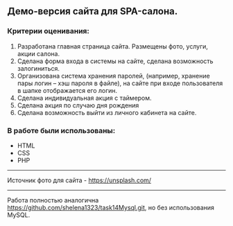 ## Демо-версия сайта для SPA-салона.

### Критерии оценивания:
1. Разработана главная страница сайта. Размещены фото, услуги, акции салона.
2. Сделана форма входа в системы на сайте, сделана возможность залогиниться.
3. Организована система хранения паролей, (например, хранение пары логин – хэш пароля в файле), на сайте при входе пользователя в шапке отображается его логин.
4. Сделана индивидуальная акция с таймером.
5. Сделана акция по случаю дня рождения
6. Сделана возможность выйти из личного кабинета на сайте.

### В работе были использованы:
* HTML
* CSS
* PHP

---
Источник фото для сайта - https://unsplash.com/

---

Работа полностью аналогична https://github.com/shelena1323/task14Mysql.git, но без использования MySQL.